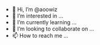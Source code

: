 - 👋 Hi, I’m @aoowiz
- 👀 I’m interested in ...
- 🌱 I’m currently learning ...
- 💞️ I’m looking to collaborate on ...
- 📫 How to reach me ...

<!---
aoowiz/aoowiz is a ✨ special ✨ repository because its `README.md` (this file) appears on your GitHub profile.
You can click the Preview link to take a look at your changes.
--->
